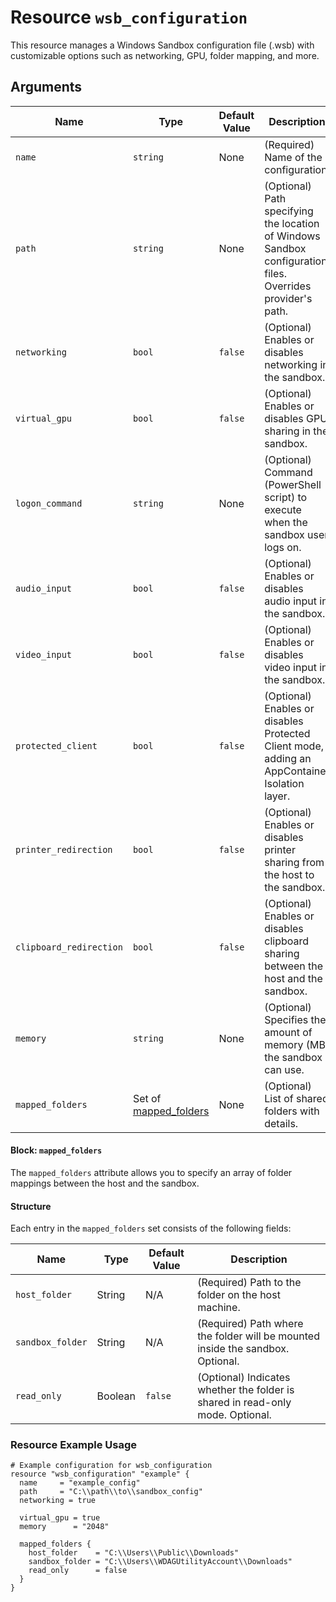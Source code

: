# Resource `wsb_configuration`

This resource manages a Windows Sandbox configuration file (.wsb) with customizable options such as networking, GPU, folder mapping, and more.

## Arguments

| Name                  | Type       | Default Value | Description                                                                                      |
|-----------------------|------------|---------------|--------------------------------------------------------------------------------------------------|
| `name`                | `string`   | None          | (Required) Name of the configuration |
| `path`                | `string`   | None          | (Optional) Path specifying the location of Windows Sandbox configuration files. Overrides provider's path.    |
| `networking`          | `bool`     | `false`       | (Optional) Enables or disables networking in the sandbox.                                                    |
| `virtual_gpu`         | `bool`     | `false`       | (Optional) Enables or disables GPU sharing in the sandbox.                                                   |
| `logon_command`       | `string`   | None          | (Optional) Command (PowerShell script) to execute when the sandbox user logs on.                             |
| `audio_input`         | `bool`     | `false`       | (Optional) Enables or disables audio input in the sandbox.                                                   |
| `video_input`         | `bool`     | `false`       | (Optional) Enables or disables video input in the sandbox.                                                   |
| `protected_client`    | `bool`     | `false`       | (Optional) Enables or disables Protected Client mode, adding an AppContainer Isolation layer.                 |
| `printer_redirection` | `bool`     | `false`       | (Optional) Enables or disables printer sharing from the host to the sandbox.                                 |
| `clipboard_redirection`| `bool`    | `false`       | (Optional) Enables or disables clipboard sharing between the host and the sandbox.                           |
| `memory`              | `string`   | None          | (Optional) Specifies the amount of memory (MB) the sandbox can use.                                          |
| `mapped_folders`     |  Set of [mapped_folders](#block-mapped_folders) | None | (Optional) List of shared folders with details. |

#### Block: `mapped_folders`

The `mapped_folders` attribute allows you to specify an array of folder mappings between the host and the sandbox.

#### Structure

Each entry in the `mapped_folders` set consists of the following fields:

| Name           | Type    | Default Value | Description |
|----------------|---------|---------------|-------------|
| `host_folder`  | String  | N/A           | (Required) Path to the folder on the host machine. |
| `sandbox_folder` | String | N/A          | (Required) Path where the folder will be mounted inside the sandbox. Optional. |
| `read_only`    | Boolean | `false`       | (Optional) Indicates whether the folder is shared in read-only mode. Optional. |



### Resource Example Usage

```hcl
# Example configuration for wsb_configuration
resource "wsb_configuration" "example" {
  name     = "example_config"
  path     = "C:\\path\\to\\sandbox_config"
  networking = true

  virtual_gpu = true
  memory      = "2048"

  mapped_folders {
    host_folder    = "C:\\Users\\Public\\Downloads"
    sandbox_folder = "C:\\Users\\WDAGUtilityAccount\\Downloads"
    read_only      = false
  }
}
